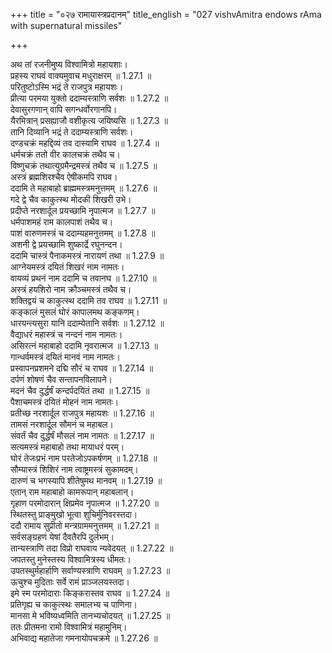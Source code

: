 +++
title = "०२७ रामायास्त्रप्रदानम्"
title_english = "027 vishvAmitra endows rAma with supernatural missiles"

+++

अथ तां रजनीमुष्य विश्वामित्रो महायशाः।  
प्रहस्य राघवं वाक्यमुवाच मधुराक्षरम् ॥ 1.27.1 ॥   
परितुष्टोऽस्मि भद्रं ते राजपुत्र महायशः।  
प्रीत्या परमया युक्तो ददाम्यस्त्राणि सर्वशः ॥ 1.27.2 ॥   
देवासुरगणान् वापि सगन्धर्वोरगानपि।  
यैरमित्रान् प्रसह्याजौ वशीकृत्य जयिष्यसि ॥ 1.27.3 ॥   
तानि दिव्यानि भद्रं ते ददाम्यस्त्राणि सर्वशः।  
दण्डचक्रं महद्दिव्यं तव दास्यामि राघव ॥ 1.27.4 ॥   
धर्मचक्रं ततो वीर कालचक्रं तथैव च।  
विष्णुचक्रं तथात्युग्रमैन्द्रमस्त्रं तथैव च ॥ 1.27.5 ॥   
अस्त्रं ब्रह्मशिरश्चैव ऐषीकमपि राघव।  
ददामि ते महाबाहो ब्राह्ममस्त्रमनुत्तमम् ॥ 1.27.6 ॥   
गदे द्वे चैव काकुत्स्थ मोदकी शिखरी उभे।  
प्रदीप्ते नरशार्दूल प्रयच्छामि नृपात्मज ॥ 1.27.7 ॥   
धर्मपाशमहं राम कालपाशं तथैव च।  
पाशं वारुणमस्त्रं च ददाम्यहमनुत्तमम् ॥ 1.27.8 ॥   
अशनी द्वे प्रयच्छामि शुष्कार्द्रे रघुनन्दन।  
ददामि चास्त्रं पैनाकमस्त्रं नारायणं तथा ॥ 1.27.9 ॥   
आग्नेयमस्त्रं दयितं शिखरं नाम नामतः।  
वायव्यं प्रथनं नाम ददामि च तवानघ ॥ 1.27.10 ॥   
अस्त्रं हयशिरो नाम क्रौञ्चमस्त्रं तथैव च।  
शक्तिद्वयं च काकुत्स्थ ददामि तव राघव ॥ 1.27.11 ॥   
कङ्कालं मुसलं घोरं कापालमथ कङ्कणम्।  
धारयन्त्यसुरा यानि ददाम्येतानि सर्वशः ॥ 1.27.12 ॥   
वैद्याधरं महास्त्रं च नन्दनं नाम नामतः।  
असिरत्नं महाबाहो ददामि नृवरात्मज ॥ 1.27.13 ॥   
गान्धर्वमस्त्रं दयितं मानवं नाम नामतः।  
प्रस्वापनप्रशमने दद्मि सौरं च राघव ॥ 1.27.14 ॥   
दर्पणं शोषणं चैव सन्तापनविलापने।  
मदनं चैव दुर्द्धर्षं कन्दर्पदयितं तथा ॥ 1.27.15 ॥   
पैशाचमस्त्रं दयितं मोहनं नाम नामतः।  
प्रतीच्छ नरशार्दूल राजपुत्र महायशः ॥ 1.27.16 ॥   
तामसं नरशार्दूल सौमनं च महाबल।  
संवर्तं चैव दुर्द्धर्षं मौसलं नाम नामतः ॥ 1.27.17 ॥   
सत्यमस्त्रं महाबाहो तथा मायाधरं परम्।  
घोरं तेजःप्रभं नाम परतेजोऽपकर्षणम् ॥ 1.27.18 ॥   
सौम्यास्त्रं शिशिरं नाम त्वाष्ट्रमस्त्रं सुकामदम्।  
दारुणं च भगस्यापि शीतेषुमथ मानवम् ॥ 1.27.19 ॥   
एतान् राम महाबाहो कामरूपान् महाबलान्।  
गृहाण परमोदारान् क्षिप्रमेव नृपात्मज ॥ 1.27.20 ॥   
स्थितस्तु प्राङ्मुखो भूत्वा शुचिर्मुनिवरस्तदा।  
ददौ रामाय सुप्रीतो मन्त्रग्राममनुत्तमम् ॥ 1.27.21 ॥   
सर्वसङ्ग्रहणं येषां दैवतैरपि दुर्लभम्।  
तान्यस्त्राणि तदा विप्रो राघवाय न्यवेदयत् ॥ 1.27.22 ॥   
जपतस्तु मुनेस्तस्य विश्वामित्रस्य धीमतः।  
उपतस्थुर्महार्हाणि सर्वाण्यस्त्राणि राघवम् ॥ 1.27.23 ॥   
ऊचुश्च मुदिताः सर्वे रामं प्राञ्जलयस्तदा।  
इमे स्म परमोदाराः किङ्करास्तव राघव ॥ 1.27.24 ॥   
प्रतिगृह्य च काकुत्स्थः समालभ्य च पाणिना।  
मानसा मे भविष्यध्वमिति तानभ्यचोदयत् ॥ 1.27.25 ॥   
ततः प्रीतमना रामो विश्वामित्रं महामुनिम्।  
अभिवाद्य महातेजा गमनायोपचक्रमे ॥ 1.27.26 ॥   
